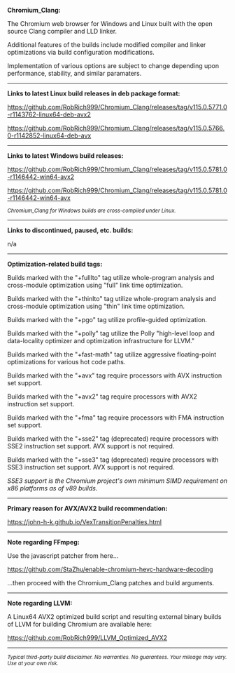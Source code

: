 **Chromium_Clang:**

The Chromium web browser for Windows and Linux built with the open source Clang compiler and LLD linker.

Additional features of the builds include modified compiler and linker optimizations via build configuration modifications.

Implementation of various options are subject to change depending upon performance, stability, and similar paramaters.

****

**Links to latest Linux build releases in deb package format:**

https://github.com/RobRich999/Chromium_Clang/releases/tag/v115.0.5771.0-r1143762-linux64-deb-avx2

https://github.com/RobRich999/Chromium_Clang/releases/tag/v115.0.5766.0-r1142852-linux64-deb-avx

****

**Links to latest Windows build releases:**

https://github.com/RobRich999/Chromium_Clang/releases/tag/v115.0.5781.0-r1146442-win64-avx2

https://github.com/RobRich999/Chromium_Clang/releases/tag/v115.0.5781.0-r1146442-win64-avx

<sub>*Chromium_Clang for Windows builds are cross-compiled under Linux.*</sub>

****

**Links to discontinued, paused, etc. builds:**

n/a

****

**Optimization-related build tags:**

Builds marked with the "+fulllto" tag utilize whole-program analysis and cross-module optimization using "full" link time optimization.

Builds marked with the "+thinlto" tag utilize whole-program analysis and cross-module optimization using "thin" link time optimization.

Builds marked with the "+pgo" tag utilize profile-guided optimization.

Builds marked with the "+polly" tag utilize the Polly "high-level loop and data-locality optimizer and optimization infrastructure for LLVM."

Builds marked with the "+fast-math" tag utilize aggressive floating-point optimizations for various hot code paths.

Builds marked with the "+avx" tag require processors with AVX instruction set support.

Builds marked with the "+avx2" tag require processors with AVX2 instruction set support.

Builds marked with the "+fma" tag require processors with FMA instruction set support.

Builds marked with the "+sse2" tag (deprecated) require processors with SSE2 instruction set support. AVX support is not required.

Builds marked with the "+sse3" tag (deprecated) require processors with SSE3 instruction set support. AVX support is not required.

*SSE3 support is the Chromium project's own minimum SIMD requirement on x86 platforms as of v89 builds.*

****

**Primary reason for AVX/AVX2 build recommendation:**

https://john-h-k.github.io/VexTransitionPenalties.html


****

**Note regarding FFmpeg:**

Use the javascript patcher from here...

https://github.com/StaZhu/enable-chromium-hevc-hardware-decoding

...then proceed with the Chromium_Clang patches and build arguments.

****

**Note regarding LLVM:**

A Linux64 AVX2 optimized build script and resulting external binary builds of LLVM for building Chromium are available here:

https://github.com/RobRich999/LLVM_Optimized_AVX2

****

<sub>*Typical third-party build disclaimer. No warranties. No guarantees. Your mileage may vary. Use at your own risk.*</sub>
